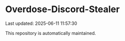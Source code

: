# Overdose-Discord-Stealer

Last updated: 2025-06-11 11:57:30

This repository is automatically maintained.
